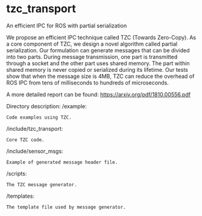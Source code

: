# tzc_transport
An efficient IPC for ROS with partial serialization

We propose an efficient IPC technique called TZC (Towards Zero-Copy). As a core component of TZC, we design a novel algorithm called partial serialization. Our formulation can generate messages that can be divided into two parts. During message transmission, one part is transmitted through a socket and the other part uses shared memory. The part within shared memory is never copied or serialized during its lifetime. Our tests show that when the message size is 4MB, TZC can reduce the overhead of ROS IPC from tens of milliseconds to hundreds of microseconds.

A more detailed report can be found: https://arxiv.org/pdf/1810.00556.pdf

Directory description:
/example:

    Code examples using TZC.

/include/tzc_transport:

    Core TZC code.

/include/sensor_msgs: 

    Example of generated message header file.

/scripts:

    The TZC message generator.

/templates:

    The template file used by message generator.
